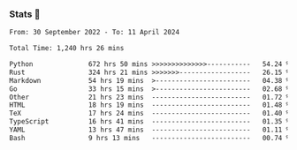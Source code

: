 ### Stats 👋
<!--START_SECTION:waka-->

```txt
From: 30 September 2022 - To: 11 April 2024

Total Time: 1,240 hrs 26 mins

Python              672 hrs 50 mins >>>>>>>>>>>>>>-----------   54.24 %
Rust                324 hrs 21 mins >>>>>>>------------------   26.15 %
Markdown            54 hrs 19 mins  >------------------------   04.38 %
Go                  33 hrs 15 mins  >------------------------   02.68 %
Other               21 hrs 23 mins  -------------------------   01.72 %
HTML                18 hrs 19 mins  -------------------------   01.48 %
TeX                 17 hrs 24 mins  -------------------------   01.40 %
TypeScript          16 hrs 41 mins  -------------------------   01.35 %
YAML                13 hrs 47 mins  -------------------------   01.11 %
Bash                9 hrs 13 mins   -------------------------   00.74 %
```

<!--END_SECTION:waka-->

<!--
**buhaytza2005/buhaytza2005** is a ✨ _special_ ✨ repository because its `README.md` (this file) appears on your GitHub profile.

Here are some ideas to get you started:

- 🔭 I’m currently working on ...
- 🌱 I’m currently learning ...
- 👯 I’m looking to collaborate on ...
- 🤔 I’m looking for help with ...
- 💬 Ask me about ...
- 📫 How to reach me: ...
- 😄 Pronouns: ...
- ⚡ Fun fact: ...
-->



